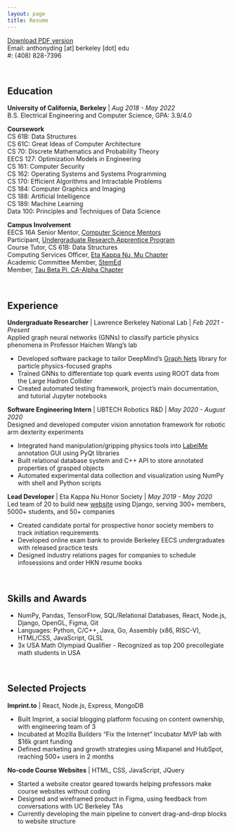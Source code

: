 ```yaml
---
layout: page
title: Resume
---
```


[Download PDF version](../assets/Anthony_Ding.pdf)<br/>
Email: anthonyding \[at\] berkeley \[dot\] edu<br/>
#: (408) 828-7396

<br/>

## Education
**University of California, Berkeley** | *Aug 2018 - May 2022*<br/>
B.S. Electrical Engineering and Computer Science, GPA: 3.9/4.0

**Coursework** 
<br/>CS 61B: Data Structures
<br/>CS 61C: Great Ideas of Computer Architecture
<br/>CS 70: Discrete Mathematics and Probability Theory
<br/>EECS 127: Optimization Models in Engineering
<br/>CS 161: Computer Security
<br/>CS 162: Operating Systems and Systems Programming
<br/>CS 170: Efficient Algorithms and Intractable Problems
<br/>CS 184: Computer Graphics and Imaging
<br/>CS 188: Artificial Intelligence
<br/>CS 189: Machine Learning
<br/>Data 100: Principles and Techniques of Data Science

**Campus Involvement**
<br/>EECS 16A Senior Mentor, <a href="https://csmentors.berkeley.edu">Computer Science Mentors</a>
<br/>Participant, <a href="https://urap.berkeley.edu">Undergraduate Research Apprentice Program</a>
<br/>Course Tutor, CS 61B: Data Structures
<br/>Computing Services Officer, <a href="https://hkn.eecs.berkeley.edu">Eta Kappa Nu, Mu Chapter</a>
<br/>Academic Committee Member, <a href="https://www.stemed.online">StemEd</a>
<br/>Member, <a href="https://tbp.berkeley.edu">Tau Beta Pi, CA-Alpha Chapter</a>

<br/>

## Experience
**Undergraduate Researcher** | Lawrence Berkeley National Lab | *Feb 2021 - Present*<br/>
Applied graph neural networks (GNNs) to classify particle physics phenomena in Professor Haichen Wang’s lab
* Developed software package to tailor DeepMind’s <a href="https://github.com/deepmind/graph_nets">Graph Nets</a> library for particle physics-focused graphs 
* Trained GNNs to differentiate top quark events using ROOT data from the Large Hadron Collider
* Created automated testing framework, project’s main documentation, and tutorial Jupyter notebooks

**Software Engineering Intern** | UBTECH Robotics R&D | *May 2020 - August 2020*<br/>
Designed and developed computer vision annotation framework for robotic arm dexterity experiments
* Integrated hand manipulation/gripping physics tools into [LabelMe](https://github.com/wkentaro/labelme) annotation GUI using PyQt libraries
* Built relational database system and C++ API to store annotated properties of grasped objects
* Automated experimental data collection and visualization using NumPy with shell and Python scripts

**Lead Developer** | Eta Kappa Nu Honor Society | *May 2019 - May 2020*<br/>
Led team of 20 to build new [website](https://dev.hkn.mu) using Django, serving 300+ members, 5000+ students, and 50+ companies
* Created candidate portal for prospective honor society members to track initiation requirements
* Developed online exam bank to provide Berkeley EECS undergraduates with released practice tests
* Designed industry relations pages for companies to schedule infosessions and order HKN resume books

<br/>

## Skills and Awards
* NumPy, Pandas, TensorFlow, SQL/Relational Databases, React, Node.js, Django, OpenGL, Figma, Git
* Languages: Python, C/C++, Java, Go, Assembly (x86, RISC-V), HTML/CSS, JavaScript, GLSL
* 3x USA Math Olympiad Qualifier - Recognized as top 200 precollegiate math students in USA

<br/>

## Selected Projects
**Imprint.to** | React, Node.js, Express, MongoDB
* Built Imprint, a social blogging platform focusing on content ownership, with engineering team of 3
* Incubated at Mozilla Builders “Fix the Internet” Incubator MVP lab with $16k grant funding
* Defined marketing and growth strategies using Mixpanel and HubSpot, reaching 500+ users in 2 months

**No-code Course Websites** | HTML, CSS, JavaScript, JQuery
* Started a website creator geared towards helping professors make course websites without coding
* Designed and wireframed product in Figma, using feedback from conversations with UC Berkeley TAs
* Currently developing the main pipeline to convert drag-and-drop blocks to website structure
